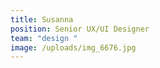 ```yaml
---
title: Susanna
position: Senior UX/UI Designer
team: "design "
image: /uploads/img_6676.jpg
---
```

